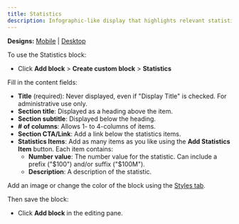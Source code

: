 ```yaml
---
title: Statistics
description: Infographic-like display that highlights relevant statistics to users.
---
```


**Designs:** [Mobile](<../../../../../../assets/img/designs/lb/Statistics Mobile.png>) | [Desktop](<../../../../../../assets/img/designs/lb/Statistics Desktop.png>)

To use the Statistics block:

- Click **Add block** > **Create custom block** > **Statistics**

Fill in the content fields:

- **Title** (required): Never displayed, even if "Display Title" is checked. For administrative use only.
- **Section title**: Displayed as a heading above the item.
- **Section subtitle**: Displayed below the heading.
- **# of columns**: Allows 1- to 4-columns of items.
- **Section CTA/Link**: Add a link below the statistics items.
- **Statistics Items**: Add as many items as you like using the **Add Statistics Item** button. Each item contains:
  - **Number value**: The number value for the statistic. Can include a prefix ("$100") and/or suffix ("$100M").
  - **Description**: A description of the statistic.

Add an image or change the color of the block using the [Styles tab](../advanced-options).

Then save the block:

- Click **Add block** in the editing pane.